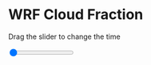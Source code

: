 <h1>WRF  Cloud Fraction </h1>
<p>Drag the slider to change the time</p>

<div class="slidecontainer">
<input oninput='setImage(this)' class="slider" type="range" min="0" max="31" value="0" step="1" />
<img id='img'/>
</div>

<script>
var img = document.getElementById('img');
var img_array = ['/assets/images/wrf/cf_wrfout_d01_2020-06-21_12:00:00.png',
'/assets/images/wrf/cf_wrfout_d01_2020-06-21_13:00:00.png',
'/assets/images/wrf/cf_wrfout_d01_2020-06-21_14:00:00.png',
'/assets/images/wrf/cf_wrfout_d01_2020-06-21_15:00:00.png',
'/assets/images/wrf/cf_wrfout_d01_2020-06-21_16:00:00.png',
'/assets/images/wrf/cf_wrfout_d01_2020-06-21_17:00:00.png',
'/assets/images/wrf/cf_wrfout_d01_2020-06-21_18:00:00.png',
'/assets/images/wrf/cf_wrfout_d01_2020-06-21_19:00:00.png',
'/assets/images/wrf/cf_wrfout_d01_2020-06-21_20:00:00.png',
'/assets/images/wrf/cf_wrfout_d01_2020-06-21_21:00:00.png',
'/assets/images/wrf/cf_wrfout_d01_2020-06-21_22:00:00.png',
'/assets/images/wrf/cf_wrfout_d01_2020-06-21_23:00:00.png',
'/assets/images/wrf/cf_wrfout_d01_2020-06-22_00:00:00.png',
'/assets/images/wrf/cf_wrfout_d01_2020-06-22_01:00:00.png',
'/assets/images/wrf/cf_wrfout_d01_2020-06-22_02:00:00.png',
'/assets/images/wrf/cf_wrfout_d01_2020-06-22_03:00:00.png',
'/assets/images/wrf/cf_wrfout_d01_2020-06-22_04:00:00.png',
'/assets/images/wrf/cf_wrfout_d01_2020-06-22_05:00:00.png',
'/assets/images/wrf/cf_wrfout_d01_2020-06-22_06:00:00.png',
'/assets/images/wrf/cf_wrfout_d01_2020-06-22_07:00:00.png',
'/assets/images/wrf/cf_wrfout_d01_2020-06-22_08:00:00.png',
'/assets/images/wrf/cf_wrfout_d01_2020-06-22_09:00:00.png',
'/assets/images/wrf/cf_wrfout_d01_2020-06-22_10:00:00.png',
'/assets/images/wrf/cf_wrfout_d01_2020-06-22_11:00:00.png',
'/assets/images/wrf/cf_wrfout_d01_2020-06-22_12:00:00.png',
'/assets/images/wrf/cf_wrfout_d01_2020-06-22_13:00:00.png',
'/assets/images/wrf/cf_wrfout_d01_2020-06-22_14:00:00.png',
'/assets/images/wrf/cf_wrfout_d01_2020-06-22_15:00:00.png',
'/assets/images/wrf/cf_wrfout_d01_2020-06-22_16:00:00.png',
'/assets/images/wrf/cf_wrfout_d01_2020-06-22_17:00:00.png',
'/assets/images/wrf/cf_wrfout_d01_2020-06-22_18:00:00.png',];
function setImage(obj)
{
        var value = obj.value;
        img.src = img_array[value];

}
</script>
